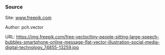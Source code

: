 
### Source

Site: www.freepik.com

Author: pch.vector

URL: https://img.freepik.com/free-vector/tiny-people-sitting-large-speech-bubbles-smartphone-online-message-flat-vector-illustration-social-media-digital-technology_74855-13259.jpg
